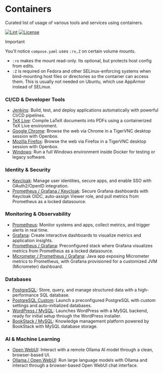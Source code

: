 # Containers

Curated list of usage of various tools and services using containers.

[![Lint](https://img.shields.io/github/actions/workflow/status/zbhavyai/containers/lint.yml?label=Lint)](https://github.com/zbhavyai/containers/actions/workflows/lint.yml)
[![License](https://img.shields.io/github/license/zbhavyai/containers?label=License)](https://github.com/zbhavyai/containers/blob/main/LICENSE)

> [!IMPORTANT]
> You'll notice `compose.yaml` uses `:ro,Z` on certain volume mounts.
>
> - `:ro` makes the mount read-only. Its optional, but protects host config from edits.
> - `:Z` is required on Fedora and other SELinux-enforcing systems when bind-mounting host files or directories so the container can access them. This is usually not needed on Ubuntu, which use AppArmor instead of SELinux.

### CI/CD & Developer Tools

- [Jenkins](jenkins): Build, test, and deploy applications automatically with powerful CI/CD pipelines.
- [TeX Live](texlive): Compile LaTeX documents into PDFs using a containerized TeX Live environment.
- [Google Chrome](chrome-tigervnc): Browse the web via Chrome in a TigerVNC desktop session with Openbox.
- [Mozilla Firefox](firefox-tigervnc): Browse the web via Firefox in a TigerVNC desktop session with Openbox.
- [Windows](windows): Run a full Windows environment inside Docker for testing or legacy software.

### Identity & Security

- [Keycloak](keycloak): Manage user identities, secure apps, and enable SSO with OAuth2/OpenID integration.
- [Prometheus / Grafana / Keycloak](prometheus-grafana-keycloak): Secure Grafana dashboards with Keycloak OIDC, auto-assign Viewer role, and pull metrics from Prometheus as a locked datasource.

### Monitoring & Observability

- [Prometheus](prometheus): Monitor systems and apps, collect metrics, and trigger alerts in real time.
- [Grafana](grafana): Create interactive dashboards to visualize metrics and application insights.
- [Prometheus / Grafana](prometheus-grafana): Preconfigured stack where Grafana visualizes metrics from Prometheus as a locked datasource.
- [Micrometer / Prometheus / Grafana](micrometer-prometheus-grafana): Java app exposing Micrometer metrics to Prometheus, with Grafana provisioned for a customized JVM (Micrometer) dashboard.

### Databases

- [PostgreSQL](postgres): Store, query, and manage structured data with a high-performance SQL database.
- [PostgreSQL Custom](postgres-custom): Launch a preconfigured PostgreSQL with custom settings and auto-initialized databases.
- [WordPress / MySQL](wordpress-mysql): Launches WordPress with a MySQL backend, ready for initial setup through the WordPress installer.
- [BookStack / MySQL](bookstack-mysql): Knowledge management platform powered by BookStack with MySQL database storage.

### AI & Machine Learning

- [Open WebUI](openwebui): Interact with a remote Ollama AI model through a clean, browser-based UI.
- [Ollama / Open WebUI](ollama-openwebui): Run large language models with Ollama and interact through a browser-based Open WebUI chat interface.
